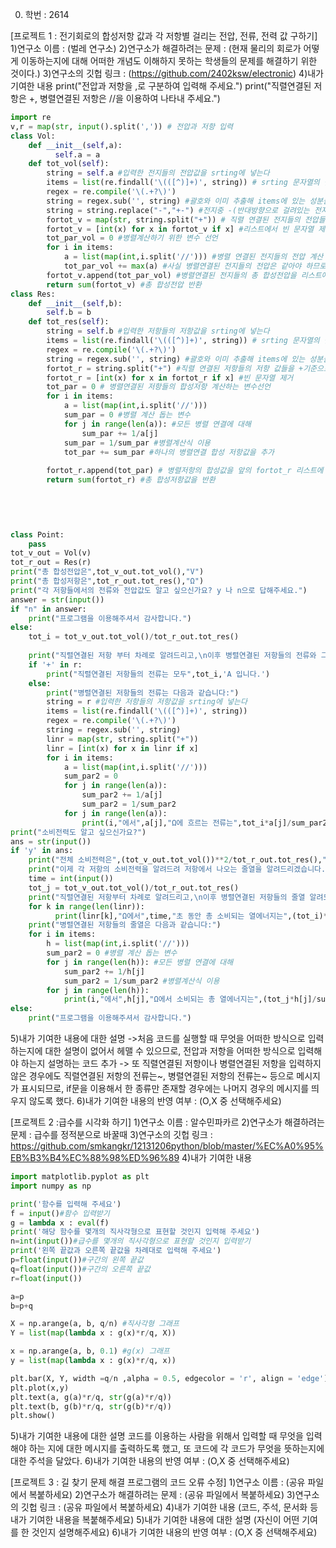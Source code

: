 0. 학번 : 2614

[프로젝트 1 : 전기회로의 합성저항 값과 각 저항별 걸리는 전압, 전류, 전력 값 구하기]
1)연구소 이름 : (벌레 연구소)
2)연구소가 해결하려는 문제 : (현재 물리의 회로가 어떻게 이동하는지에 대해 어떠한 개념도 이해하지 못하는 학생들의 문제를 해결하기 위한 것이다.)
3)연구소의 깃헙 링크 : (https://github.com/2402ksw/electronic)
4)내가 기여한 내용
print("전압과 저항을 ,로 구분하여 입력해 주세요.")
print("직렬연결된 저항은 +, 병렬연결된 저항은 //을 이용하여 나타내 주세요.")
```python
import re
v,r = map(str, input().split(',')) # 전압과 저항 입력
class Vol:
    def __init__(self,a):
          self.a = a
    def tot_vol(self):
        string = self.a #입력한 전지들의 전압값을 srting에 넣는다
        items = list(re.findall('\(([^)]+)', string)) # srting 문자열의 괄호안에 있는 성분들 추출
        regex = re.compile('\(.+?\)') 
        string = regex.sub('', string) #괄호와 이미 추출해 items에 있는 성분들 제거
        string = string.replace("-","+-") #전지중 -(반대방향으로 걸려있는 전지)를 계산하기 편리하게 하기 위한 코드
        fortot_v = map(str, string.split("+")) # 직렬 연결된 전지들의 전압들을 +기준으로 나누어서 리스트에 저장
        fortot_v = [int(x) for x in fortot_v if x] #리스트에서 빈 문자열 제거하기위한 코드
        tot_par_vol = 0 #병렬계산하기 위한 변수 선언 
        for i in items:
            a = list(map(int,i.split('//'))) #병렬 연결된 전지들의 전압 계산 위해 추출해 리스트 형태로 저장
            tot_par_vol += max(a) #사실 병렬연결된 전지들의 전압은 같아야 하므로 최댓값만 이용하면 된다.
        fortot_v.append(tot_par_vol) #병렬연결된 전지들의 총 합성전압을 리스트에 추가
        return sum(fortot_v) #총 합성전압 반환
class Res:
    def __init__(self,b):
        self.b = b
    def tot_res(self):
        string = self.b #입력한 저항들의 저항값을 srting에 넣는다
        items = list(re.findall('\(([^)]+)', string)) # srting 문자열의 괄호안에 있는 성분들 추출
        regex = re.compile('\(.+?\)') 
        string = regex.sub('', string) #괄호와 이미 추출해 items에 있는 성분들 제거
        fortot_r = string.split("+") #직렬 연결된 저항들의 저항 값들을 +기준으로 나누어서 리스트에 저장
        fortot_r = [int(x) for x in fortot_r if x] #빈 문자열 제거
        tot_par = 0 # 병렬연결된 저항들의 합성저항 계산하는 변수선언
        for i in items:
            a = list(map(int,i.split('//')))
            sum_par = 0 #병렬 계산 돕는 변수
            for j in range(len(a)): #모든 병렬 연결에 대해
                sum_par += 1/a[j] 
            sum_par = 1/sum_par #병렬계산식 이용
            tot_par += sum_par #하나의 병렬연결 합성 저항값을 추가
            
        fortot_r.append(tot_par) # 병렬저항의 합성값을 앞의 fortot_r 리스트에 넣기
        return sum(fortot_r) #총 합성저항값을 반환

        
        
        

class Point:
    pass
tot_v_out = Vol(v)
tot_r_out = Res(r)
print("총 합성전압은",tot_v_out.tot_vol(),"V")
print("총 합성저항은",tot_r_out.tot_res(),"Ω")
print("각 저항들에서의 전류와 전압값도 알고 싶으신가요? y 나 n으로 답해주세요.")
answer = str(input())
if "n" in answer:
    print("프로그램을 이용해주셔서 감사합니다.")
else:
    tot_i = tot_v_out.tot_vol()/tot_r_out.tot_res()
    
    print("직렬연결된 저항 부터 차례로 알려드리고,\n이후 병렬연결된 저항들의 전류와 그곳에걸리는 전압값을 알려드리겠습니다.")
    if '+' in r:
        print("직렬연결된 저항들의 전류는 모두",tot_i,'A 입니다.')
    else:
        print("병렬연결된 저항들의 전류는 다음과 같습니다:")
        string = r #입력한 저항들의 저항값을 srting에 넣는다
        items = list(re.findall('\(([^)]+)', string)) 
        regex = re.compile('\(.+?\)') 
        string = regex.sub('', string) 
        linr = map(str, string.split("+")) 
        linr = [int(x) for x in linr if x]
        for i in items:
            a = list(map(int,i.split('//')))
            sum_par2 = 0 
            for j in range(len(a)):
                sum_par2 += 1/a[j] 
                sum_par2 = 1/sum_par2 
            for j in range(len(a)):
                print(i,"에서",a[j],"Ω에 흐르는 전류는",tot_i*a[j]/sum_par2,"A이며, 거기에 걸리는 전압은",tot_i*(a[j])**2/sum_par2,"V입니다.") 
print("소비전력도 알고 싶으신가요?")
ans = str(input())
if 'y' in ans:
    print("전체 소비전력은",(tot_v_out.tot_vol())**2/tot_r_out.tot_res(),"W 입니다.")
    print("이제 각 저항의 소비전력을 알려드려 저항에서 나오는 줄열을 알려드리겠습니다. 회로를 작동할 시간을 초단위로 입력해주세요")
    time = int(input())
    tot_j = tot_v_out.tot_vol()/tot_r_out.tot_res()
    print("직렬연결된 저항부터 차례로 알려드리고,\n이후 병렬연결된 저항들의 줄열 알려드리겠습니다.")
    for k in range(len(linr)):
          print(linr[k],"Ω에서",time,"초 동안 총 소비되는 열에너지는",(tot_i)**2*time*linr[k],"J 입니다.")
    print("병렬연결된 저항들의 줄열은 다음과 같습니다:")
    for i in items:
        h = list(map(int,i.split('//')))
        sum_par2 = 0 #병렬 계산 돕는 변수
        for j in range(len(h)): #모든 병렬 연결에 대해
            sum_par2 += 1/h[j] 
            sum_par2 = 1/sum_par2 #병렬계산식 이용
        for j in range(len(h)):
            print(i,"에서",h[j],"Ω에서 소비되는 총 열에너지는",(tot_j*h[j]/sum_par2)**h[j],"J입니다.") 
else:
    print("프로그램을 이용해주셔서 감사합니다.")
```

5)내가 기여한 내용에 대한 설명
->처음 코드를 실행할 때 무엇을 어떠한 방식으로 입력하는지에 대한 설명이 없어서 헤맬 수 있으므로, 전압과 저항을 어떠한 방식으로 입력해야
하는지 설명하는 코드 추가
-> 또 직렬연결된 저항이나 병렬연결된 저항을 입력하지 않은 경우에도 직렬연결된 저항의 전류는~, 병렬연결된 저항의 전류는~ 등으로 메시지가
표시되므로, if문을 이용해서 한 종류만 존재할 경우에는 나머지 경우의 메시지를 띄우지 않도록 했다. 
6)내가 기여한 내용의 반영 여부 : (O,X 중 선택해주세요)

[프로젝트 2 :급수를 시각화 하기]
1)연구소 이름 : 알수민파카르
2)연구소가 해결하려는 문제 : 급수를 정적분으로 바꿀때 
3)연구소의 깃헙 링크 : https://github.com/smkangkr/12131206python/blob/master/%EC%A0%95%EB%B3%B4%EC%88%98%ED%96%89
4)내가 기여한 내용
```python
import matplotlib.pyplot as plt
import numpy as np

print('함수를 입력해 주세요')
f = input()#함수 입력받기
g = lambda x : eval(f)
print('해당 함수를 몇개의 직사각형으로 표현할 것인지 입력해 주세요')
n=int(input())#급수를 몇개의 직사각형으로 표현할 것인지 입력받기
print('왼쪽 끝값과 오른쪽 끝값을 차례대로 입력해 주세요')
p=float(input())#구간의 왼쪽 끝값
q=float(input())#구간의 오른쪽 끝값
r=float(input())

a=p
b=p+q

X = np.arange(a, b, q/n) #직사각형 그래프
Y = list(map(lambda x : g(x)*r/q, X))

x = np.arange(a, b, 0.1) #g(x) 그래프
y = list(map(lambda x : g(x)*r/q, x))

plt.bar(X, Y, width =q/n ,alpha = 0.5, edgecolor = 'r', align = 'edge')
plt.plot(x,y)
plt.text(a, g(a)*r/q, str(g(a)*r/q))
plt.text(b, g(b)*r/q, str(g(b)*r/q))
plt.show()
```

5)내가 기여한 내용에 대한 설명
코드를 이용하는 사람을 위해서 입력할 때 무엇을 입력해야 하는 지에 대한 메시지를 출력하도록 했고, 또 코드에 각 코드가 무엇을 뜻하는지에 대한
주석을 달았다.
6)내가 기여한 내용의 반영 여부 : (O,X 중 선택해주세요)

[프로젝트 3 : 길 찾기 문제 해결 프로그램의 코드 오류 수정]
1)연구소 이름 : (공유 파일에서 복붙하세요)
2)연구소가 해결하려는 문제 : (공유 파일에서 복붙하세요)
3)연구소의 깃헙 링크 : (공유 파일에서 복붙하세요)
4)내가 기여한 내용
(코드, 주석, 문서화 등 내가 기여한 내용을 복붙해주세요)
5)내가 기여한 내용에 대한 설명
(자신이 어떤 기여를 한 것인지 설명해주세요)
6)내가 기여한 내용의 반영 여부 : (O,X 중 선택해주세요)
